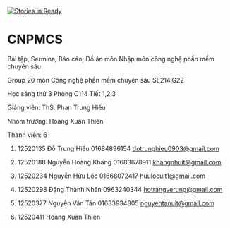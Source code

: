 [![Stories in Ready](https://badge.waffle.io/hoangthien/CNPMCS.png?label=ready&title=Ready)](https://waffle.io/hoangthien/CNPMCS)
# CNPMCS
Bài tập, Sermina, Báo cáo, Đồ án môn Nhập môn công nghệ phần mềm chuyên sâu

Group 20 môn Công nghệ phần mềm chuyên sâu SE214.G22

Học sáng thứ 3 Phòng C114 Tiết 1,2,3

Giảng viên: ThS. Phan Trung Hiếu 

Nhóm trưởng: Hoàng Xuân Thiên

Thành viên: 6

1. 12520135 Đỗ Trung Hiếu 01684896154 dotrunghieu0903@gmail.com

2. 12520188 Nguyễn Hoàng Khang 01683678911 khangnhuit@gmail.com

3. 12520234 Nguyễn Hữu Lộc 01668072417 huulocuit1@gmail.com

4. 12520298 Đặng Thành Nhân 0963240344 hotrangverung@gmail.com

5. 12520377 Nguyễn Văn Tân 01633934805 nguyentanuit@gmail.com

6. 12520411 Hoàng Xuân Thiên

